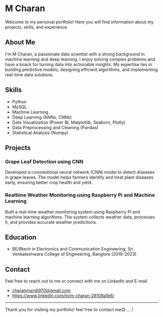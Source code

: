 # M Charan

Welcome to my personal portfolio! Here you will find information about my projects, skills, and experience.

## About Me

I'm M Charan, a passionate data scientist with a strong background in machine learning and deep learning. I enjoy solving complex problems and have a knack for turning data into actionable insights. My expertise lies in building predictive models, designing efficient algorithms, and implementing real-time data solutions.

## Skills

- Python
- MySQL
- Machine Learning
- Deep Learning (ANNs, CNNs)
- Data Visualization (Power BI, Matplotlib, Seaborn, Plotly)
- Data Preprocessing and Cleaning (Pandas)
- Statistical Analysis (Numpy)

## Projects

### Grape Leaf Detection using CNN
Developed a convolutional neural network (CNN) model to detect diseases in grape leaves. The model helps farmers identify and treat plant diseases early, ensuring better crop health and yield.

### Realtime Weather Monitoring using Raspberry Pi and Machine Learning
Built a real-time weather monitoring system using Raspberry Pi and machine learning algorithms. The system collects weather data, processes it, and provides accurate weather predictions.

## Education

- BE/Btech in Electronics and Communication Engineering, Sri Venkateshwara College of Engineering, Banglore (2019-2023)

## Contact

Feel free to reach out to me or connect with me on LinkedIn and E-mail.

- charanmandi970@gmail.com
- https://www.linkedin.com/in/m-charan-28108a1b6/


---

Thank you for visiting my portfolio! feel free to contact me😊.....!
